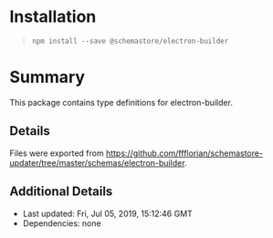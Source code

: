 # Installation
> `npm install --save @schemastore/electron-builder`

# Summary
This package contains type definitions for electron-builder.

## Details
Files were exported from https://github.com/ffflorian/schemastore-updater/tree/master/schemas/electron-builder.

## Additional Details
* Last updated: Fri, Jul 05, 2019, 15:12:46 GMT
* Dependencies: none
